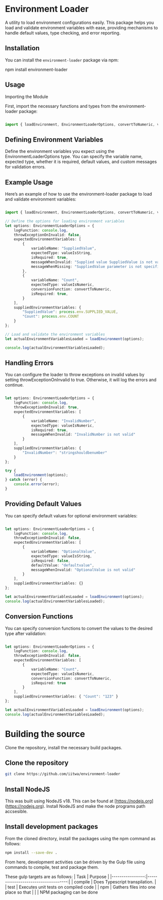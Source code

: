 # Environment Loader

A utility to load environment configurations easily. This package helps you load and validate environment variables with ease, providing mechanisms to handle default values, type checking, and error reporting.

## Installation

You can install the `environment-loader` package via npm:

npm install environment-loader

## Usage
Importing the Module

First, import the necessary functions and types from the environment-loader package:

```typescript

import { loadEnvironment, EnvironmentLoaderOptions, convertToNumeric, valueIsNumeric, valueIsString } from 'environment-loader';
```

## Defining Environment Variables

Define the environment variables you expect using the EnvironmentLoaderOptions type. You can specify the variable name, expected type, whether it is required, default values, and custom messages for validation errors.

## Example Usage

Here’s an example of how to use the environment-loader package to load and validate environment variables:

```typescript

import { loadEnvironment, EnvironmentLoaderOptions, convertToNumeric, valueIsNumeric, valueIsString } from 'environment-loader';

// Define the options for loading environment variables
let options: EnvironmentLoaderOptions = {
    logFunction: console.log,
    throwExceptionOnInvalid: false,
    expectedEnvironmentVariables: [
        {
            variableName: "SuppliedValue",
            expectedType: valueIsString,
            isRequired: true,
            messageWhenInvalid: "Supplied value SuppliedValue is not valid",
            messageWhenMissing: "SuppliedValue parameter is not specified"
        },
        {
            variableName: "Count",
            expectedType: valueIsNumeric,
            conversionFunction: convertToNumeric,
            isRequired: true,
        }
    ],
    suppliedEnvironmentVariables: {
        "SuppliedValue": process.env.SUPPLIED_VALUE,
        "Count": process.env.COUNT
    }
};

// Load and validate the environment variables
let actualEnvironmentVariablesLoaded = loadEnvironment(options);

console.log(actualEnvironmentVariablesLoaded);
```

## Handling Errors

You can configure the loader to throw exceptions on invalid values by setting throwExceptionOnInvalid to true. Otherwise, it will log the errors and continue.

```typescript

let options: EnvironmentLoaderOptions = {
    logFunction: console.log,
    throwExceptionOnInvalid: true,
    expectedEnvironmentVariables: [
        {
            variableName: "InvalidNumber",
            expectedType: valueIsNumeric,
            isRequired: true,
            messageWhenInvalid: "InvalidNumber is not valid"
        }
    ],
    suppliedEnvironmentVariables: {
        "InvalidNumber": "stringshouldbenumber"
    }
};

try {
    loadEnvironment(options);
} catch (error) {
    console.error(error);
}
```

## Providing Default Values

You can specify default values for optional environment variables:

```typescript

let options: EnvironmentLoaderOptions = {
    logFunction: console.log,
    throwExceptionOnInvalid: false,
    expectedEnvironmentVariables: [
        {
            variableName: "OptionalValue",
            expectedType: valueIsString,
            isRequired: false,
            defaultValue: "defaultvalue",
            messageWhenInvalid: "OptionalValue is not valid"
        }
    ],
    suppliedEnvironmentVariables: {}
};

let actualEnvironmentVariablesLoaded = loadEnvironment(options);
console.log(actualEnvironmentVariablesLoaded);
```

## Conversion Functions

You can specify conversion functions to convert the values to the desired type after validation:

```typescript

let options: EnvironmentLoaderOptions = {
    logFunction: console.log,
    throwExceptionOnInvalid: false,
    expectedEnvironmentVariables: [
        {
            variableName: "Count",
            expectedType: valueIsNumeric,
            conversionFunction: convertToNumeric,
            isRequired: true
        }
    ],
    suppliedEnvironmentVariables: { "Count": "123" }
};

let actualEnvironmentVariablesLoaded = loadEnvironment(options);
console.log(actualEnvironmentVariablesLoaded);
```

# Building the source
Clone the repository, install the necessary build packages. 

## Clone the repository
```bash
git clone https://github.com/iitwa/environment-loader
```

## Install NodeJS 
This was built using NodeJS v18. This can be found at [https://nodejs.org] (https://nodejs.org). Install NodeJS and make 
the node programs path accsesible.

## Install development packages
From the cloned directory, install the packages using the npm command as follows:
``` bash
npm install --save-dev .
```

From here, development activities can be driven by the Gulp file using commands to compile, test and package them.

These gulp targets are as follows:
| Task             | Purpose                              |
|-----------------:|-------------------------------------:|
| compile          | Does Typescript transpilation.       |
| test             | Executes unit tests on compiled code |
| npm              | Gathers files into one place so that |
|                  | NPM packaging can be done



